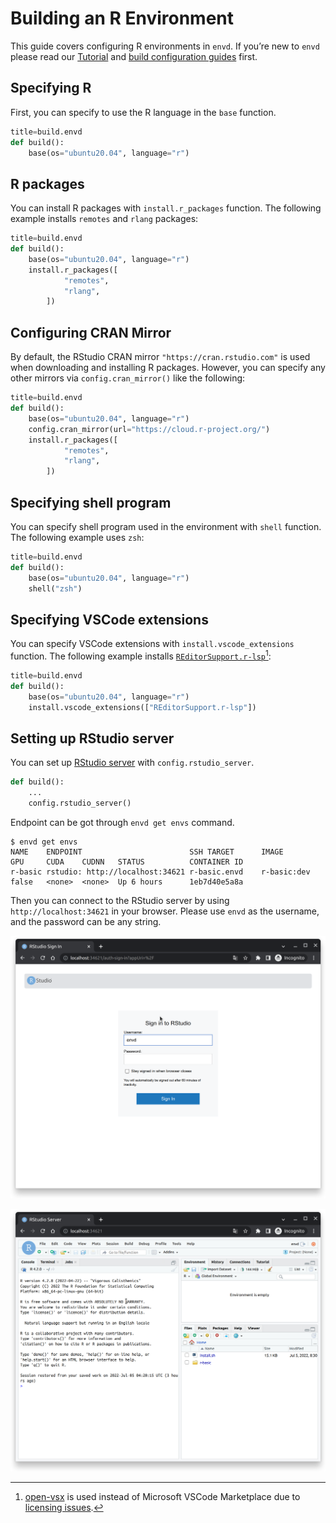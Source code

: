 # Building an R Environment

This guide covers configuring R environments in `envd`. If you’re new to `envd` please read our [Tutorial](/guide/getting-started) and [build configuration guides](/build-envd/build-envd) first.


## Specifying R

First, you can specify to use the R language in the `base` function.

```python 
title=build.envd
def build():
    base(os="ubuntu20.04", language="r")
```

## R packages

You can install R packages with `install.r_packages` function. The following example installs `remotes` and `rlang` packages:

```python 
title=build.envd
def build():
    base(os="ubuntu20.04", language="r")
    install.r_packages([
            "remotes",
            "rlang",
        ])
```

## Configuring CRAN Mirror

By default, the RStudio CRAN mirror `"https://cran.rstudio.com"` is used when downloading and installing R packages. However, you can specify any other mirrors via `config.cran_mirror()` like the following:

```python 
title=build.envd
def build():
    base(os="ubuntu20.04", language="r")
    config.cran_mirror(url="https://cloud.r-project.org/")
    install.r_packages([
            "remotes",
            "rlang",
        ])
```

## Specifying shell program

You can specify shell program used in the environment with `shell` function. The following example uses `zsh`:

```python 
title=build.envd
def build():
    base(os="ubuntu20.04", language="r")
    shell("zsh")
```

## Specifying VSCode extensions

You can specify VSCode extensions with `install.vscode_extensions` function. The following example installs [`REditorSupport.r-lsp`](https://open-vsx.org/extension/REditorSupport/r-lsp)[^1]:

```python 
title=build.envd
def build():
    base(os="ubuntu20.04", language="r")
    install.vscode_extensions(["REditorSupport.r-lsp"])
```

[^1]: [open-vsx](https://open-vsx.org/) is used instead of Microsoft VSCode Marketplace due to [licensing issues](https://github.com/tensorchord/envd/issues/160).

## Setting up RStudio server

You can set up [RStudio server](https://www.rstudio.com/products/rstudio/download-server/) with `config.rstudio_server`.

```python title=build.envd
def build():
    ...
    config.rstudio_server()
```

Endpoint can be got through `envd get envs` command.

```
$ envd get envs
NAME    ENDPOINT                        SSH TARGET      IMAGE           GPU     CUDA    CUDNN   STATUS          CONTAINER ID 
r-basic rstudio: http://localhost:34621 r-basic.envd    r-basic:dev     false   <none>  <none>  Up 6 hours      1eb7d40e5a8a
```

Then you can connect to the RStudio server by using `http://localhost:34621` in your browser. Please use `envd` as the username, and the password can be any string.

![](../ide/assets/rstudio.png)

![](../ide/assets/rstudio-main.png)
